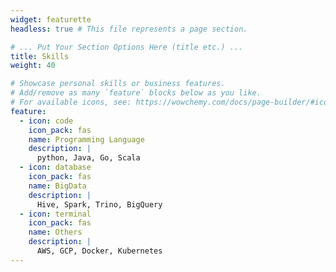 ```yaml
---
widget: featurette
headless: true # This file represents a page section.

# ... Put Your Section Options Here (title etc.) ...
title: Skills
weight: 40

# Showcase personal skills or business features.
# Add/remove as many `feature` blocks below as you like.
# For available icons, see: https://wowchemy.com/docs/page-builder/#icons
feature:
  - icon: code
    icon_pack: fas
    name: Programming Language
    description: |
      python, Java, Go, Scala
  - icon: database
    icon_pack: fas
    name: BigData
    description: |
      Hive, Spark, Trino, BigQuery
  - icon: terminal
    icon_pack: fas
    name: Others
    description: |
      AWS, GCP, Docker, Kubernetes
---
```

